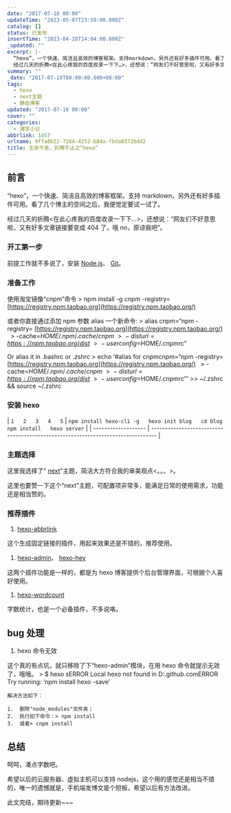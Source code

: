 ```yaml
---
date: "2017-07-18 00:00"
updateTime: "2023-05-07T23:59:00.000Z"
catalog: []
status: 已发布
insertTime: "2023-04-28T14:04:00.000Z"
_updated: ""
excerpt: |-
  “hexo”，一个快速、简洁且高效的博客框架。支持markdown，另外还有好多插件可用。看了几个博主的空间之后，我便觉定要试一试了。
  经过几天的折腾<在此心疼我的百度收录一下下…>，还想说：“网友们不好意思啦，又有好多文章链接要变成404了，哦no，原谅我吧”。
summary: ""
_date: "2017-07-18T00:00:00.000+08:00"
tags:
  - hexo
  - next主题
  - 静态博客
updated: "2017-07-18 00:00"
cover: ""
categories:
  - 清学小记
abbrlink: 1457
urlname: 9ffa8b22-7264-4252-b84a-fbda0372bdd2
title: 生命不息，折腾不止之“hexo”
---
```


## 前言

“hexo”，一个快速、简洁且高效的博客框架。支持 markdown，另外还有好多插件可用。看了几个博主的空间之后，我便觉定要试一试了。

经过几天的折腾<在此心疼我的百度收录一下下…>，还想说：“网友们不好意思啦，又有好多文章链接要变成 404 了，哦 no，原谅我吧”。

### 开工第一步

前提工作就不多说了，安装 [Node.js](http://nodejs.org/)、 [Git](http://git-scm.com/)。

### 准备工作

使用淘宝镜像“cnpm”命令 > npm install -g cnpm -registry= [https://registry.npm.taobao.org](https://registry.npm.taobao.org/)

或者你直接通过添加 npm 参数 alias 一个新命令: > alias cnpm=“npm -registry= [https://registry.npm.taobao.org](https://registry.npm.taobao.org/)   > -cache=_HOME_/._npm_/._cache_/*cnpm*  >  − *disturl* = [_https_ : //_npm_._taobao_._org_/_dist_](*https* : //_npm_._taobao_._org_/_dist_)  >  − *userconfig*=HOME/.cnpmrc”

Or alias it in .bashrc or .zshrc > echo ‘#alias for cnpmcnpm=“npm -registry= [https://registry.npm.taobao.org](https://registry.npm.taobao.org/)   > -cache=_HOME_/._npm_/._cache_/*cnpm*  >  − *disturl* = [_https_ : //_npm_._taobao_._org_/_dist_](*https* : //_npm_._taobao_._org_/_dist_)  >  − *userconfig*=HOME/.cnpmrc”’ >> ~/.zshrc && source ~/.zshrc

### 安装 hexo

| `1  
2  
3  
4  
5` | `npm install hexo-cli -g  
hexo init blog  
cd blog  
npm install  
hexo server` |
| ------------------- | -------------------------------------------------------------------------------- |

### 主题选择

这里我选择了" [next](http://theme-next.iissnan.com/)"主题，简洁大方符合我的审美观点<。。。>。

这里也要赞一下这个“next”主题，可配置项非常多，能满足日常的使用需求，功能还是相当赞的。

### 推荐插件

1. [hexo-abbrlink](https://github.com/rozbo/hexo-abbrlink)

这个生成固定链接的插件，用起来效果还是不错的，推荐使用。

1. [hexo-admin](https://github.com/jaredly/hexo-admin)、 [hexo-hey](https://github.com/nihgwu/hexo-hey)

这两个插件功能是一样的，都是为 hexo 博客提供个后台管理界面，可根据个人喜好使用。

1. [hexo-wordcount](https://github.com/willin/hexo-wordcount)

字数统计，也是一个必备插件，不多说咯。

## bug 处理

1. hexo 命令无效

这个真的有点坑，就只移除了下“hexo-admin”模块，在用 hexo 命令就提示无效了，哦哦。 > $ hexo sERROR Local hexo not found in D:.github.comERROR Try running: ‘npm install hexo -save’

```text
解决方法如下：

1.  删除"node_modules"文件夹；
2.  执行如下命令：> npm install
3.  或者> cnpm install
```

## 总结

呵呵，凑点字数吧。

希望以后的云服务器、虚拟主机可以支持 nodejs，这个用的感觉还是相当不错的，唯一的遗憾就是，手机端发博文是个短板，希望以后有方法改进。

此文完结，期待更新~~~
